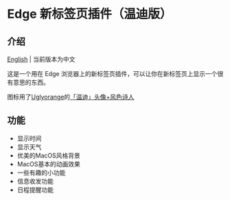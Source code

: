 # Edge 新标签页插件（温迪版）

## 介绍

[English](./readme.md) | 当前版本为中文

这是一个用在 Edge 浏览器上的新标签页插件，可以让你在新标签页上显示一个很有意思的东西。

图标用了[Uglyorange](https://www.miyoushe.com/ys/accountCenter/postList?id=83163901)的[「温迪」头像+风色诗人](https://www.miyoushe.com/ys/article/29843610)

## 功能 

- 显示时间
- 显示天气
- 优美的MacOS风格背景
- MacOS基本的动画效果
- 一些有趣的小功能
- 信息收发功能
- 日程提醒功能